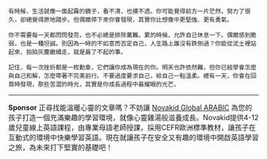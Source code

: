 ```jekyll
有時候，生活就像一面起霧的鏡子，看不清，也摸不透。你可能覺得前方一片茫然，努力了很久，卻總覺得原地踏步。但偶爾停下來你會發現，其實你比想像中更堅強、更有勇氣。

你不需要每一天都閃閃發亮，也不必總是排除萬難。累的時候，允許自己休息一下。偶爾感到脆弱，也是一種坦誠。別因為一時的不如意而否定自己，人生路上誰沒有跌倒過？你能從泥土裡站起來、拍拍灰塵繼續走，就是最了不起的事。

記住，每一次挫折都是一枚勳章，它們讓你成為現在的你。明天也許依然難，但你已經學會怎麼與自己和解，怎麼帶著不完美前行。不要過度要求自己，給自己一點溫柔。總有一天，你會在回首時發現，那些苦澀的時光，其實是你成長過程中最耀眼的光芒。
```



---

**Sponsor**
正尋找能溫暖心靈的文章嗎？不妨讓 [Novakid Global ARABIC](https://pollinations.ai/redirect-nexad/0NM41A1h?user_id=36901823) 為您的孩子打造一個充滿樂趣的學習環境，就像心靈雞湯般滋養成長。Novakid提供4-12歲兒童線上英語課程，由專業母語老師授課，採用CEFR歐洲標準教材，讓孩子在互動式的環境中快樂學習英語。現在就讓孩子在安全又有趣的環境中開啟英語學習之旅，為未來打下堅實的基礎吧！